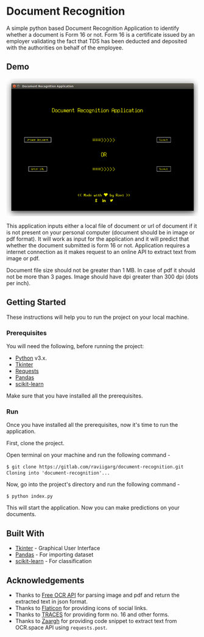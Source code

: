 # Document Recognition
A simple python based Document Recognition Application to identify whether a document is Form 16 or not. Form 16 is a certificate issued by an employer validating the fact that TDS has been deducted and deposited with the authorities on behalf of the employee.

## Demo
![user-interface](user-interface.png)

This application inputs either a local file of document or url of document if it is not present on your personal computer (document should be in image or pdf format). It will work as input for the application and it will predict that whether the document submitted is form 16 or not. Application requires a internet connection as it makes request to an online API to extract text from image or pdf. 

Document file size should not be greater than 1 MB. In case of pdf it should not be more than 3 pages. Image should have dpi greater than 300 dpi (dots per inch).

## Getting Started
These instructions will help you to run the project on your local machine.
### Prerequisites
You will need the following, before running the project:

- [Python](https://www.python.org/) v3.x.
- [Tkinter](https://docs.python.org/2/library/tkinter.html)
- [Requests](http://docs.python-requests.org)
- [Pandas](https://pandas.pydata.org/)
- [scikit-learn](https://scikit-learn.org/stable/install.html)

Make sure that you have installed all the prerequisites.

### Run
Once you have installed all the prerequisites, now it's time to run the application.

First, clone the project.

Open terminal on your machine and run the following command -

```
$ git clone https://gitlab.com/raviigarg/document-recognition.git
Cloning into 'document-recognition'...
```

Now, go into the project's directory and run the following command - 

```
$ python index.py
```

This will start the application. Now you can make predictions on your documents.

## Built With
- [Tkinter](https://docs.python.org/2/library/tkinter.html) - Graphical User Interface
- [Pandas](https://pandas.pydata.org/) - For importing dataset
- [scikit-learn](https://scikit-learn.org) - For classification

## Acknowledgements
- Thanks to [Free OCR API](https://ocr.space/ocrapi) for parsing image and pdf and return the extracted text in json format.
- Thanks to [Flaticon](https://www.flaticon.com/home) for providing icons of social links.
- Thanks to [TRACES](https://contents.tdscpc.gov.in/) for providing form no. 16 and other forms. 
- Thanks to [Zaargh](https://github.com/Zaargh/ocr.space_code_example/blob/master/ocrspace_example.py) for providing code snippet to extract text from OCR.space API using `requests.post`.
